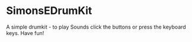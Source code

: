 # SimonsEDrumKit

A simple drumkit - to play Sounds click the buttons or press the keyboard keys. 
Have fun!
